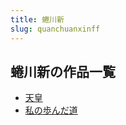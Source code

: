 ```yaml
---
title: 蜷川新
slug: quanchuanxinff
---
```


## 蜷川新の作品一覧

- [天皇](tianhuang-0f6)
- [私の歩んだ道](sinobundadao-c38)
